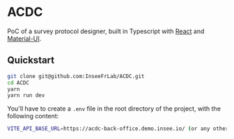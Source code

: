 # ACDC

PoC of a survey protocol designer, built in Typescript with [React](https://reactjs.org/) and [Material-UI](https://material-ui.com/).

## Quickstart

```bash
git clone git@github.com:InseeFrLab/ACDC.git
cd ACDC
yarn
yarn run dev
```

You'll have to create a `.env` file in the root directory of the project, with the following content:

```bash
VITE_API_BASE_URL=https://acdc-back-office.demo.insee.io/ (or any other URL)
```
